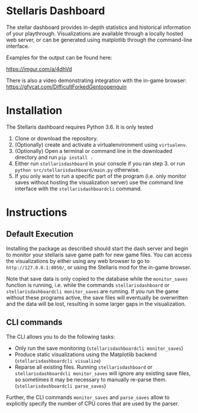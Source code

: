 # Stellaris Dashboard

The stellar dashboard provides in-depth statistics and historical information of your playthrough. Visualizations are available through a 
locally hosted web server, or can be generated using matplotlib through the command-line interface.

Examples for the output can be found here: 

https://imgur.com/a/4dhVd

There is also a video demonstrating integration with the in-game browser: https://gfycat.com/DifficultForkedGentoopenguin

# Installation

The Stellaris dashboard requires Python 3.6. It is only tested 

  1. Clone or download the repository.
  2. (Optionally) create and activate a virtualenvironment using `virtualenv`.
  3. (Optionally) Open a terminal or command line in the downloaded directory and run `pip install .`
  4. Either run `stellarisdashboard` in your console if you ran step 3. or run `python src/stellarisdashboard/main.py` otherwise.
  5. If you only want to run a specific part of the program (i.e. only monitor saves without hosting the visualization server) use 
     the command line interface with the `stellarisdashboardcli` command.

# Instructions

## Default Execution

Installing the package as described should start the dash server and begin to monitor your stellaris save game path for new game files.
You can access the visualizations by either using any web browser to go to `http://127.0.0.1:8050/`, or using the Stellaris mod for 
the in-game browser.

Note that save data is only copied to the database while the `monitor_saves` function is running, i.e. while the commands `stellarisdashboard` 
or `stellarisdashboardcli monitor_saves` are running. If you run the game without these programs active, the save files will eventually be 
overwritten and the data will be lost, resulting in some larger gaps in the visualization.

## CLI commands

The CLI allows you to do the following tasks:

  - Only run the save monitoring (`stellarisdashboardcli monitor_saves`)
  - Produce static visualizations using the Matplotlib backend (`stellarisdashboardcli visualize`)
  - Reparse all existing files. Running `stellarisdashboard` or `stellarisdashboardcli monitor_saves` will ignore any existing save files,
  so sometimes it may be necessary to manually re-parse them. (`stellarisdashboardcli parse_saves`)

Further, the CLI commands `monitor_saves` and `parse_saves` allow to explicitly specify the number of CPU cores that are used by the parser.